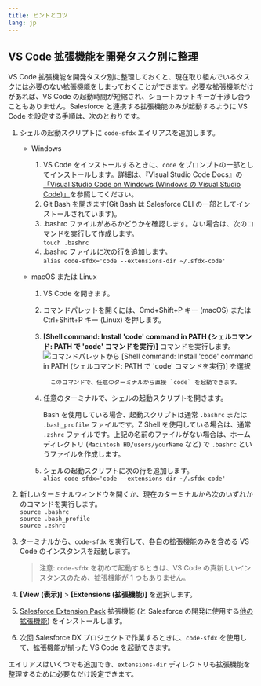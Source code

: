 ```yaml
---
title: ヒントとコツ
lang: jp
---
```


## VS Code 拡張機能を開発タスク別に整理

VS Code 拡張機能を開発タスク別に整理しておくと、現在取り組んでいるタスクには必要のない拡張機能をしまっておくことができます。必要な拡張機能だけがあれば、VS Code の起動時間が短縮され、ショートカットキーが干渉し合うこともありません。Salesforce と連携する拡張機能のみが起動するように VS Code を設定する手順は、次のとおりです。

1.  シェルの起動スクリプトに `code-sfdx` エイリアスを追加します。

    - Windows

      1. VS Code をインストールするときに、`code` をプロンプトの一部としてインストールします。詳細は、『Visual Studio Code Docs』の[「Visual Studio Code on Windows \(Windows の Visual Studio Code\)」](https://code.visualstudio.com/docs/setup/windows#_installation)を参照してください。
      1. Git Bash を開きます\(Git Bash は Salesforce CLI の一部としてインストールされています\)。
      1. .bashrc ファイルがあるかどうかを確認します。ない場合は、次のコマンドを実行して作成します。  
         `touch .bashrc`
      1. .bashrc ファイルに次の行を追加します。  
         `alias code-sfdx='code --extensions-dir ~/.sfdx-code'`

    - macOS または Linux

      1.  VS Code を開きます。
      1.  コマンドパレットを開くには、Cmd+Shift+P キー \(macOS\) または Ctrl+Shift+P キー \(Linux\) を押します。
      1.  **[Shell command: Install 'code' command in PATH \(シェルコマンド: PATH で 'code' コマンドを実行\)]** コマンドを実行します。
          ![コマンドパレットから [Shell command: Install 'code' command in PATH (シェルコマンド: PATH で 'code' コマンドを実行)] を選択](./images/invoke_shell_command.png)

                このコマンドで、任意のターミナルから直接 `code` を起動できます。

      1.  任意のターミナルで、シェルの起動スクリプトを開きます。

          Bash を使用している場合、起動スクリプトは通常 `.bashrc` または `.bash_profile` ファイルです。Z Shell を使用している場合は、通常 `.zshrc` ファイルです。上記の名前のファイルがない場合は、ホームディレクトリ \(`Macintosh HD/users/yourName` など\) で `.bashrc` というファイルを作成します。

      1.  シェルの起動スクリプトに次の行を追加します。  
          `alias code-sfdx='code --extensions-dir ~/.sfdx-code'`

1.  新しいターミナルウィンドウを開くか、現在のターミナルから次のいずれかのコマンドを実行します。  
    `source .bashrc`  
    `source .bash_profile`  
    `source .zshrc`

1.  ターミナルから、`code-sfdx` を実行して、各自の拡張機能のみを含める VS Code のインスタンスを起動します。

    > 注意: `code-sfdx` を初めて起動するときは、VS Code の真新しいインスタンスのため、拡張機能が 1 つもありません。

1.  **[View \(表示\)]** > **[Extensions \(拡張機能\)]** を選択します。

1.  [Salesforce Extension Pack](https://marketplace.visualstudio.com/items?itemName=salesforce.salesforcedx-vscode) 拡張機能 \(と Salesforce の開発に使用する[他の拡張機能](recommended-extensions)\) をインストールします。

1.  次回 Salesforce DX プロジェクトで作業するときに、`code-sfdx` を使用して、拡張機能が揃った VS Code を起動できます。

エイリアスはいくつでも追加でき、`extensions-dir` ディレクトリも拡張機能を整理するために必要なだけ設定できます。
